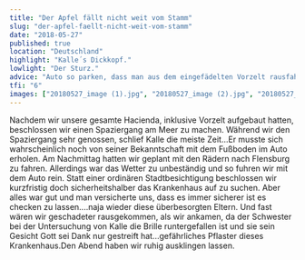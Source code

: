 ```yaml
---
title: "Der Apfel fällt nicht weit vom Stamm"
slug: "der-apfel-faellt-nicht-weit-vom-stamm"
date: "2018-05-27"
published: true
location: "Deutschland"
highlight: "Kalle´s Dickkopf."
lowlight: "Der Sturz."
advice: "Auto so parken, dass man aus dem eingefädelten Vorzelt rausfahren kann."
tfi: "6"
images: ["20180527_image (1).jpg", "20180527_image (2).jpg", "20180527_image (3).jpg", "20180527_image (4).jpg", "20180527_image (5).jpg"]
---
```


Nachdem wir unsere gesamte Hacienda, inklusive Vorzelt aufgebaut hatten, beschlossen wir einen Spaziergang am Meer zu machen. Während wir den Spaziergang sehr genossen, schlief Kalle die meiste Zeit...Er musste sich wahrscheinlich noch von seiner Bekanntschaft mit dem Fußboden im Auto erholen. Am Nachmittag hatten wir geplant mit den Rädern nach Flensburg zu fahren. Allerdings war das Wetter zu unbeständig und so fuhren wir mit dem Auto rein. Statt einer ordinären Stadtbesichtigung beschlossen wir kurzfristig doch sicherheitshalber das Krankenhaus auf zu suchen. Aber alles war gut und man versicherte uns, dass es immer sicherer ist es checken zu lassen....naja wieder diese überbesorgten Eltern. Und fast wären wir geschadeter rausgekommen, als wir ankamen, da der Schwester bei der Untersuchung von Kalle die Brille runtergefallen ist und sie sein Gesicht Gott sei Dank nur gestreift hat...gefährliches Pflaster dieses Krankenhaus.Den Abend haben wir ruhig ausklingen lassen.
